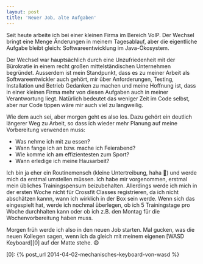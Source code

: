 ```yaml
---
layout: post
title: 'Neuer Job, alte Aufgaben'
---
```

Seit heute arbeite ich bei einer kleinen Firma im Bereich VoIP. Der Wechsel bringt eine Menge Änderungen in meinem Tagesablauf, aber die eigentliche Aufgabe bleibt gleich: Softwareentwicklung im Java-Ökosystem.

Der Wechsel war hauptsächlich durch eine Unzufriedenheit mit der Bürokratie in einem recht großen mittelständischen Unternehmen begründet. Ausserdem ist mein Standpunkt, dass es zu meiner Arbeit als Softwareentwickler auch gehört, mir über Anforderungen, Testing, Installation und Betrieb Gedanken zu machen und meine Hoffnung ist, dass in einer kleinen Firma mehr von diesen Aufgaben auch in meiner Verantwortung liegt. Natürlich bedeutet das weniger Zeit im Code selbst, aber nur Code tippen wäre mir auch viel zu langweilig.

Wie dem auch sei, aber morgen geht es also los. Dazu gehört ein deutlich längerer Weg zu Arbeit, so dass ich wieder mehr Planung auf meine Vorbereitung verwenden muss:

  * Was nehme ich mit zu essen?
  * Wann fange ich an bzw. mache ich Feierabend?
  * Wie komme ich am effizientesten zum Sport?
  * Wann erledige ich meine Hausarbeit?

Ich bin ja eher ein Routinemensch (kleine Untertreibung, haha :eyes:) und werde mich da erstmal umstellen müssen. Ich habe mir vorgenommen, erstmal mein übliches Trainingspensum beizubehalten. Allerdings werde ich mich in der ersten Woche nicht für Crossfit Classes registrieren, da ich nicht abschätzen kannn, wann ich wirklich in der Box sein werde. Wenn sich das eingespielt hat, werde ich nochmal überlegen, ob ich 5 Trainingstage pro Woche durchhalten kann oder ob ich z.B. den Montag für die Wochenvorbereitung haben muss.

Morgen früh werde ich also in den neuen Job starten. Mal gucken, was die neuen Kollegen sagen, wenn ich da gleich mit meinem eigenen [WASD Keyboard][0] auf der Matte stehe. :smile:

[0]: {% post_url 2014-04-02-mechanisches-keyboard-von-wasd %}

